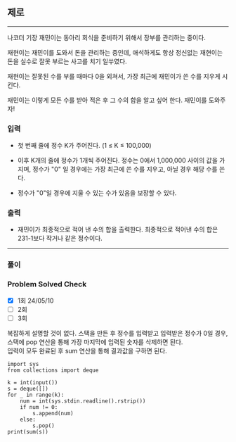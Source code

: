 ## 제로

------

나코더 기장 재민이는 동아리 회식을 준비하기 위해서 장부를 관리하는 중이다.

재현이는 재민이를 도와서 돈을 관리하는 중인데, 애석하게도 항상 정신없는 재현이는 돈을 실수로 잘못 부르는 사고를 치기 일쑤였다.

재현이는 잘못된 수를 부를 때마다 0을 외쳐서, 가장 최근에 재민이가 쓴 수를 지우게 시킨다.

재민이는 이렇게 모든 수를 받아 적은 후 그 수의 합을 알고 싶어 한다. 재민이를 도와주자!

### 입력

- 첫 번째 줄에 정수 K가 주어진다. (1 ≤ K ≤ 100,000)

- 이후 K개의 줄에 정수가 1개씩 주어진다. 정수는 0에서 1,000,000 사이의 값을 가지며, 정수가 "0" 일 경우에는 가장 최근에 쓴 수를 지우고, 아닐 경우 해당 수를 쓴다.

- 정수가 "0"일 경우에 지울 수 있는 수가 있음을 보장할 수 있다.

### 출력

- 재민이가 최종적으로 적어 낸 수의 합을 출력한다. 최종적으로 적어낸 수의 합은 231-1보다 작거나 같은 정수이다.

------

### 풀이

### Problem Solved Check

- [x] 1회 24/05/10
- [ ] 2회
- [ ] 3회

복잡하게 설명할 것이 없다. 스택을 만든 후 정수를 입력받고 입력받은 정수가 0일 경우, 스택에 pop 연산을 통해 가장 마지막에 입력된 숫자를 삭제하면 된다.  
입력이 모두 완료된 후 sum 연산을 통해 결과값을 구하면 된다.

~~~
import sys
from collections import deque

k = int(input())
s = deque([])
for _ in range(k):
    num = int(sys.stdin.readline().rstrip())
    if num != 0:
        s.append(num)
    else:
        s.pop()
print(sum(s))
~~~
